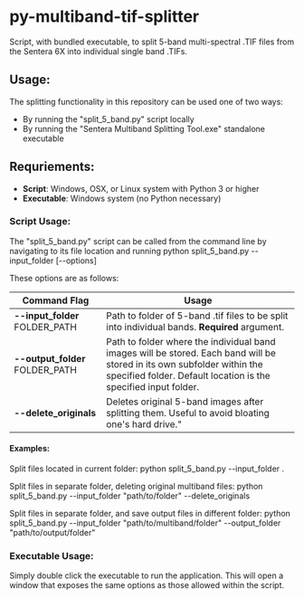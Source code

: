# py-multiband-tif-splitter
Script, with bundled executable, to split 5-band multi-spectral .TIF files from the Sentera 6X into individual single band .TIFs.

## Usage:
The splitting functionality in this repository can be used one of two ways:
* By running the "split_5_band.py" script locally
* By running the "Sentera Multiband Splitting Tool.exe" standalone executable

## Requriements:
* **Script**: Windows, OSX, or Linux system with Python 3 or higher
* **Executable**: Windows system (no Python necessary)

### Script Usage:
The "split_5_band.py" script can be called from the command line by navigating to its file location and running
  python split_5_band.py --input_folder [--options]
  
These options are as follows:

|    Command Flag                    |               Usage                     |
| -------------------------------    | --------------------------------------- |
|  **--input_folder**  FOLDER_PATH   | Path to folder of 5-band .tif files to be split into individual bands. **Required** argument.   |
| **--output_folder**  FOLDER_PATH   | Path to folder where the individual band images will be stored. Each band will be stored in its                                          own subfolder within the specified folder. Default location is the specified input folder.      |
|     **--delete_originals**         |Deletes original 5-band images after splitting them. Useful to avoid bloating one's hard drive." |

#### Examples:

Split files located in current folder:
  python split_5_band.py --input_folder .
  
Split files in separate folder, deleting original multiband files:
  python split_5_band.py --input_folder "path/to/folder" --delete_originals
  
Split files in separate folder, and save output files in different folder:
  python split_5_band.py --input_folder "path/to/multiband/folder" --output_folder "path/to/output/folder"
  
  
### Executable Usage:
Simply double click the executable to run the application. This will open a window that exposes the same options as those allowed within the script.
